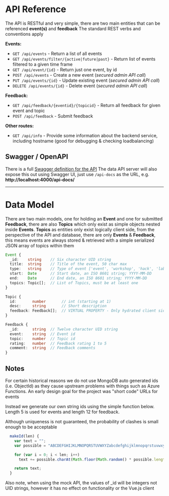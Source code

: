 # API Reference
The API is RESTful and very simple, there are two main entities that can be referenced **event(s)** and **feedback** The standard REST verbs and conventions apply

**Events:**  
- `GET /api/events` - Return a list of all events
- `GET /api/events/filter/{active|future|past}` - Return list of events filtered to a given time frame
- `GET /api/event/{id}` - Return just one event, by id
- `POST /api/events` - Create a new event (*secured admin API call*)
- `PUT /api/events/{id}` - Update existing event (*secured admin API call*)
- `DELETE /api/events/{id}` - Delete event (*secured admin API call*)

**Feedback:**  
- `GET /api/feedback/{eventid}/{topicid}` - Return all feedback for given event and topic
- `POST /api/feedback` - Submit feedback

**Other routes:**  
- `GET /api/info` - Provide some information about the backend service, including hostname (good for debugging & checking loadbalancing)

## Swagger / OpenAPI
There is a full [Swagger definition for the API](../node/data-api/swagger.json) 
The data API server will also expose this out using Swagger UI, just use `/api-docs` as the URL, e.g.  **http://localhost:4000/api-docs/**

---

# Data Model
There are two main models, one for holding an **Event** and one for submitted **Feedback**, there are also **Topics** which only exist as simple objects nested inside **Events**. **Topics** as entities only exist logically client side, from the perspective of the API and database, there are only **Events** & **Feedback**, this means events are always stored & retrieved with a simple serialized JSON array of topics within them

```ts
Event {
  _id:    string    // Six character UID string
  title:  string    // Title of the event, 50 char max
  type:   string    // Type of event ['event', 'workshop', 'hack', 'lab']
  start:  Date      // Start date, an ISO 8601 string; YYYY-MM-DD
  end:    Date      // End date, an ISO 8601 string; YYYY-MM-DD
  topics: Topic[];  // List of Topics, must be at least one
}
``` 

```ts
Topic {
  id:       number       // int (starting at 1)
  desc:     string       // Short description 
  feedback: Feedback[];  // VIRTUAL PROPERTY - Only hydrated client side when reporting
}
``` 

```ts
Feedback {
  _id:      string  // Twelve character UID string
  event:    string  // Event id
  topic:    number  // Topic id
  rating:   number  // Feedback rating 1 to 5
  comment:  string  // Feedback comments
}
``` 

## Notes
For certain historical reasons we do not use MongoDB auto generated ids (i.e. ObjectId) as they cause upstream problems with things such as Azure Functions. An early design goal for the project was "short code" URLs for events

Instead we generate our own string ids using the simple function below. Length 5 is used for events and length 12 for feedback. 

Although uniqueness is not guaranteed, the probability of clashes is small enough to be acceptable

```js
  makeId(len) {
    var text = "";
    var possible = "ABCDEFGHIJKLMNOPQRSTUVWXYZabcdefghijklmnopqrstuvwxyz0123456789";

    for (var i = 0; i < len; i++)
      text += possible.charAt(Math.floor(Math.random() * possible.length));

    return text;
  }
```

Also note, when using the mock API, the values of _id will be integers not UID strings, however it has no effect on functionality or the Vue.js client
